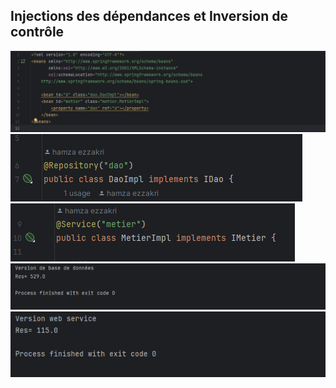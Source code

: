 <h2>Injections des dépendances et Inversion de contrôle</h2>
<img src="captures/img_1.png">
<img src="captures/img_2.png">
<img src="captures/img_3.png">
<img src="captures/img_4.png">
<img src="captures/img_5.png">